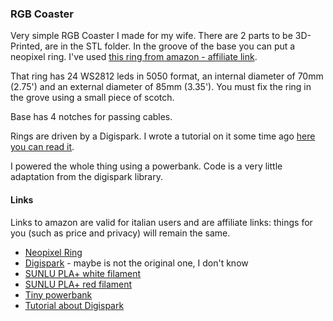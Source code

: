 ### RGB Coaster
Very simple RGB Coaster I made for my wife.
There are 2 parts to be 3D-Printed, are in the STL folder. In the groove of the base you can put a neopixel ring. I've used [this ring from amazon - affiliate link](https://amzn.to/3kHHtrB).

That ring has 24 WS2812 leds in 5050 format, an internal diameter of 70mm (2.75') and an external diameter of 85mm (3.35'). You must fix the ring in the grove using a small piece of scotch.

Base has 4 notches for passing cables.

Rings are driven by a Digispark. I wrote a tutorial on it some time ago [here you can read it](https://www.settorezero.com/wordpress/dispositivi-usb-sulla-punta-di-un-dito-il-digispark/).

I powered the whole thing using a powerbank. Code is a very little adaptation from the digispark library.

#### Links
Links to amazon are valid for italian users and are affiliate links: things for you (such as price and privacy) will remain the same.

- [Neopixel Ring](https://amzn.to/3kHHtrB)
- [Digispark](https://amzn.to/3gLxIrl) - maybe is not the original one, I don't know
- [SUNLU PLA+ white filament](https://amzn.to/3gSbC6p)
- [SUNLU PLA+ red filament](https://amzn.to/2V3jPwW)
- [Tiny powerbank](https://amzn.to/3t1Lxqx)
- [Tutorial about Digispark](https://www.settorezero.com/wordpress/dispositivi-usb-sulla-punta-di-un-dito-il-digispark/)

